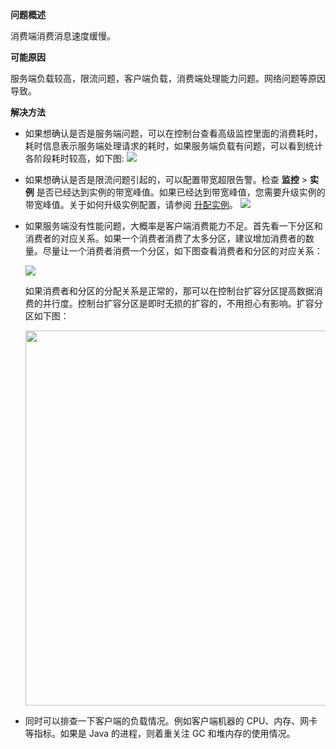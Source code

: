 

**问题概述**

消费端消费消息速度缓慢。

**可能原因**

服务端负载较高，限流问题，客户端负载，消费端处理能力问题。网络问题等原因导致。

**解决方法**

- 如果想确认是否是服务端问题，可以在控制台查看高级监控里面的消费耗时，耗时信息表示服务端处理请求的耗时，如果服务端负载有问题，可以看到统计各阶段耗时较高，如下图:
![](https://main.qcloudimg.com/raw/ec2f08922533ab6d9128351b577a29ba.png)

- 如果想确认是否是限流问题引起的，可以配置带宽超限告警。检查 **监控** > **实例** 是否已经达到实例的带宽峰值。如果已经达到带宽峰值，您需要升级实例的带宽峰值。关于如何升级实例配置，请参阅 [升配实例](https://cloud.tencent.com/document/product/597/40414)。
  ![](https://main.qcloudimg.com/raw/fd0f26d24abebd1b1f6673d15a28ab75.png)

- 如果服务端没有性能问题，大概率是客户端消费能力不足。首先看一下分区和消费者的对应关系。如果一个消费者消费了太多分区，建议增加消费者的数量。尽量让一个消费者消费一个分区，如下图查看消费者和分区的对应关系：

  ![](https://main.qcloudimg.com/raw/2e53984a61efc0a742e92867673d3c7a.jpg)

  如果消费者和分区的分配关系是正常的，那可以在控制台扩容分区提高数据消费的并行度。控制台扩容分区是即时无损的扩容的，不用担心有影响。扩容分区如下图：

  <img src="https://main.qcloudimg.com/raw/c1a1544ce98d2a3a0c95adbb2195c755.png" width="600">

- 同时可以排查一下客户端的负载情况。例如客户端机器的 CPU、内存、网卡等指标。如果是 Java 的进程，则着重关注 GC 和堆内存的使用情况。
